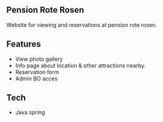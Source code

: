 ## Pension Rote Rosen

Website for viewing and reservations at pension rote rosen.
## Features

- View photo gallery
- Info page about location & other attractions nearby.
- Reservation form
- Admin BO acces

## Tech

- Java spring

